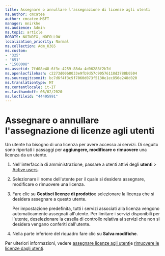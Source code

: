 ```yaml
---
title: Assegnare o annullare l'assegnazione di licenze agli utenti
ms.author: cmcatee
author: cmcatee-MSFT
manager: mnirkhe
ms.audience: Admin
ms.topic: article
ROBOTS: NOINDEX, NOFOLLOW
localization_priority: Normal
ms.collection: Adm_O365
ms.custom:
- "325"
- "651"
- "1500008"
ms.assetid: 7fd08e48-6f3c-4259-88da-4d06288f2b7d
ms.openlocfilehash: c2273d00b8033e9fb9d57c90576118d3788b0504
ms.sourcegitcommit: bc7d6f4f3c9f7060d073f5130e1ec856e248d020
ms.translationtype: MT
ms.contentlocale: it-IT
ms.lasthandoff: 06/02/2020
ms.locfileid: "44495991"
---
```

# <a name="assign-or-unassign-licenses-to-users"></a>Assegnare o annullare l'assegnazione di licenze agli utenti

Un utente ha bisogno di una licenza per avere accesso ai servizi. Di seguito sono riportati i passaggi per **aggiungere, modificare o rimuovere** una licenza da un utente.
  
1. Nell'interfaccia di amministrazione, passare a utenti attivi degli **utenti** \> [Active users](https://go.microsoft.com/fwlink/p/?linkid=834822).

2. Selezionare il nome dell'utente per il quale si desidera assegnare, modificare o rimuovere una licenza.

3. Fare clic su **Gestisci licenze di prodotto**e selezionare la licenza che si desidera assegnare a questo utente.

    Per impostazione predefinita, tutti i servizi associati alla licenza vengono automaticamente assegnati all'utente. Per limitare i servizi disponibili per l'utente, deselezionare la casella di controllo relativa ai servizi che non si desidera vengano conferiti dall'utente.

4. Nella parte inferiore del riquadro fare clic su **Salva modifiche**.

Per ulteriori informazioni, vedere [assegnare licenze agli utenti](https://docs.microsoft.com/microsoft-365/admin/add-users/add-users)e [rimuovere le licenze dagli utenti](https://docs.microsoft.com/microsoft-365/admin/add-users/delete-a-user).